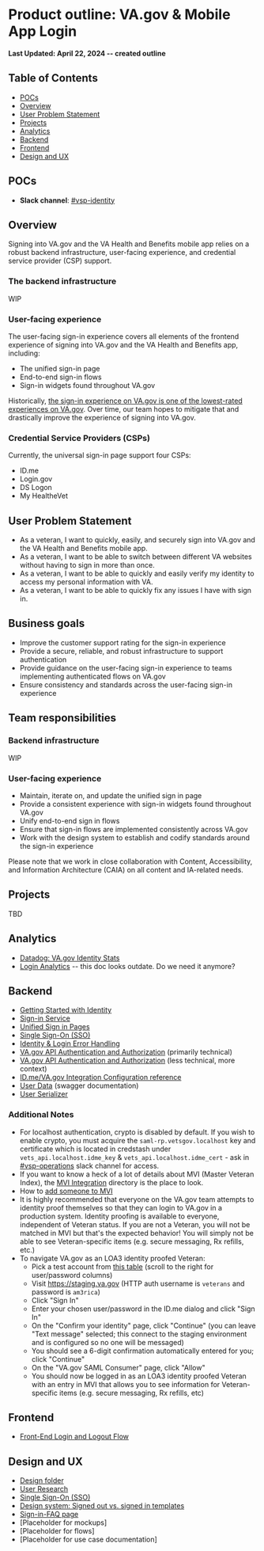 # Product outline: VA.gov & Mobile App Login

**Last Updated: April 22, 2024 -- created outline**
     
## Table of Contents

- [POCs](#pocs)
- [Overview](#overview)
- [User Problem Statement](#user-problem-statement)
- [Projects](#projects)
- [Analytics](#analytics)
- [Backend](#backend)
- [Frontend](#frontend)
- [Design and UX](#design-and-ux)


## POCs
- **Slack channel**: [#vsp-identity](https://dsva.slack.com/channels/vsp-identity)

## Overview

Signing into VA.gov and the VA Health and Benefits mobile app relies on a robust backend infrastructure, user-facing experience, and credential service provider (CSP) support.

### The backend infrastructure

WIP

### User-facing experience

The user-facing sign-in experience covers all elements of the frontend experience of signing into VA.gov and the VA Health and Benefits app, including:

- The unified sign-in page 
- End-to-end sign-in flows
- Sign-in widgets found throughout VA.gov

Historically, [the sign-in experience on VA.gov is one of the lowest-rated experiences on VA.gov](https://va-gov.domo.com/page/1030131175?userId=66061986). Over time, our team hopes to mitigate that and drastically improve the experience of signing into VA.gov.

### Credential Service Providers (CSPs)

Currently, the universal sign-in page support four CSPs:

- ID.me
- Login.gov
- DS Logon
- My HealtheVet

## User Problem Statement

- As a veteran, I want to quickly, easily, and securely sign into VA.gov and the VA Health and Benefits mobile app.
- As a veteran, I want to be able to switch between different VA websites without having to sign in more than once.
- As a veteran, I want to be able to quickly and easily verify my identity to access my personal information with VA.
- As a veteran, I want to be able to quickly fix any issues I have with sign in.

## Business goals

- Improve the customer support rating for the sign-in experience
- Provide a secure, reliable, and robust infrastructure to support authentication
- Provide guidance on the user-facing sign-in experience to teams implementing authenticated flows on VA.gov
- Ensure consistency and standards across the user-facing sign-in experience

## Team responsibilities

### Backend infrastructure

WIP

### User-facing experience

- Maintain, iterate on, and update the unified sign in page
- Provide a consistent experience with sign-in widgets found throughout VA.gov
- Unify end-to-end sign in flows
- Ensure that sign-in flows are implemented consistently across VA.gov
- Work with the design system to establish and codify standards around the sign-in experience

Please note that we work in close collaboration with Content, Accessibility, and Information Architecture (CAIA) on all content and IA-related needs. 

## Projects

TBD

## Analytics

- [Datadog: VA.gov Identity Stats](https://vagov.ddog-gov.com/dashboard/e3q-6kp-9r4/vagov-identity-stats-public?fromUser=false&refresh_mode=sliding&view=spans&from_ts=1710600713657&to_ts=1713192713657&live=true)
- [Login Analytics](https://github.com/department-of-veterans-affairs/va.gov-team/blob/master/products/identity/login/analytics/readme.md) -- this doc looks outdate. Do we need it anymore?


## Backend

- [Getting Started with Identity](https://github.com/department-of-veterans-affairs/va.gov-team/blob/master/products/identity/login/gettingstartedidentity.md)
- [Sign-in Service](https://github.com/department-of-veterans-affairs/va.gov-team/tree/master/products/identity/Products/Sign-In%20Service)
- [Unified Sign in Pages](https://github.com/department-of-veterans-affairs/va.gov-team/tree/master/products/identity/Products/Unified%20Sign%20In%20Pages)
- [Single Sign-On (SSO)](https://github.com/department-of-veterans-affairs/va.gov-team/tree/master/products/identity/Products/sso/)
- [Identity & Login Error Handling](https://github.com/department-of-veterans-affairs/va.gov-team/blob/master/products/identity/login/error-messages/readme.md)
- [VA.gov API Authentication and Authorization](https://github.com/department-of-veterans-affairs/va.gov-team/blob/master/products/identity/login/reference-documents/auth/authentication-and-authorization.md) (primarily technical)
- [VA.gov API Authentication and Authorization](https://github.com/department-of-veterans-affairs/va.gov-team/blob/master/products/identity/login/reference-documents/auth/authentication-and-authorization-simplified.md) (less technical, more context)
- [ID.me/VA.gov Integration Configuration reference](https://github.com/department-of-veterans-affairs/va.gov-team/blob/master/products/identity/login/reference-documents/idme/idme-config.md)
- [User Data](https://department-of-veterans-affairs.github.io/va-digital-services-platform-docs/api-reference/#/user/getUser) (swagger documentation)
- [User Serializer](https://github.com/department-of-veterans-affairs/vets-api/blob/master/app/serializers/user_serializer.rb#L97-L116)

### Additional Notes

* For localhost authentication, crypto is disabled by default. If you wish to enable crypto, you must acquire the `saml-rp.vetsgov.localhost` key and certificate which is located in credstash under `vets_api.localhost.idme_key` & `vets_api.localhost.idme_cert` - ask in [#vsp-operations](https://dsva.slack.com/channels/vsp-operations) slack channel for access.
* If you want to know a heck of a lot of details about MVI (Master Veteran Index), the [MVI Integration]() directory is the place to look.
* How to [add someone to MVI]()
* It is highly recommended that everyone on the VA.gov team attempts to identity proof themselves so that they can login to VA.gov in a production system. Identity proofing is available to everyone, independent of Veteran status.  If you are not a Veteran, you will not be matched in MVI but that's the expected behavior! You will simply not be able to see Veteran-specific items (e.g. secure messaging, Rx refills, etc.)
* To navigate VA.gov as an LOA3 identity proofed Veteran:
  * Pick a test account from [this table](https://github.com/department-of-veterans-affairs/va.gov-team-sensitive/blob/master/Administrative/mvi-staging-users.csv) (scroll to the right for user/password columns)
  * Visit https://staging.va.gov (HTTP auth username is `veterans` and password is `am3rica`)
  * Click "Sign In"
  * Enter your chosen user/password in the ID.me dialog and click "Sign In"
  * On the "Confirm your identity" page, click "Continue" (you can leave "Text message" selected; this connect to the staging environment and is configured so no one will be messaged)
  * You should see a 6-digit confirmation automatically entered for you; click "Continue"
  * On the "VA.gov SAML Consumer" page, click "Allow"
  * You should now be logged in as an LOA3 identity proofed Veteran with an entry in MVI that allows you to see information for Veteran-specific items (e.g. secure messaging, Rx refills, etc)

## Frontend

- [Front-End Login and Logout Flow](https://github.com/department-of-veterans-affairs/va.gov-team/blob/master/products/identity/login/reference-documents/login/fe-login-and-logout.md)

## Design and UX

- [Design folder](https://github.com/department-of-veterans-affairs/va.gov-team/blob/master/products/identity/login/design/readme.md)
- [User Research](https://github.com/department-of-veterans-affairs/va.gov-team/tree/master/products/identity/login/research)
- [Single Sign-On (SSO)](https://github.com/department-of-veterans-affairs/va.gov-team/tree/master/products/identity/Products/sso/)
- [Design system: Signed out vs. signed in templates](https://design.va.gov/templates/signed-out-vs-signed-in)
- [Sign-in-FAQ page](https://www.va.gov/sign-in-faq)
- [Placeholder for mockups]
- [Placeholder for flows]
- [Placeholder for use case documentation]
